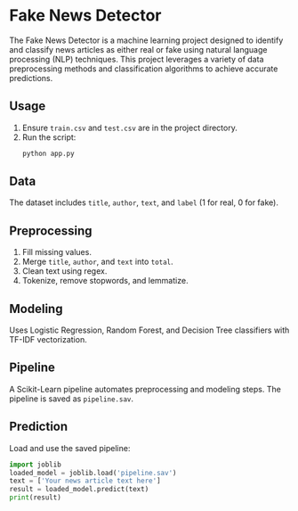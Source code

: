 # Fake News Detector

The Fake News Detector is a machine learning project designed to identify and classify news articles as either real or fake using natural language processing (NLP) techniques. This project leverages a variety of data preprocessing methods and classification algorithms to achieve accurate predictions.


## Usage

1. Ensure `train.csv` and `test.csv` are in the project directory.
2. Run the script:
    ```sh
    python app.py
    ```

## Data

The dataset includes `title`, `author`, `text`, and `label` (1 for real, 0 for fake).

## Preprocessing

1. Fill missing values.
2. Merge `title`, `author`, and `text` into `total`.
3. Clean text using regex.
4. Tokenize, remove stopwords, and lemmatize.

## Modeling

Uses Logistic Regression, Random Forest, and Decision Tree classifiers with TF-IDF vectorization.

## Pipeline

A Scikit-Learn pipeline automates preprocessing and modeling steps. The pipeline is saved as `pipeline.sav`.

## Prediction

Load and use the saved pipeline:
```python
import joblib
loaded_model = joblib.load('pipeline.sav')
text = ['Your news article text here']
result = loaded_model.predict(text)
print(result)
